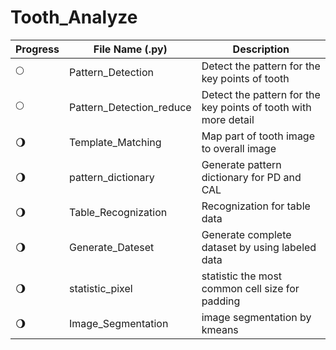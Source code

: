# Tooth_Analyze

|Progress|File Name (.py)    | Description|
|--------|-------------------|------------|
|🌕|Pattern_Detection  | Detect the pattern for the key points of tooth|
|🌕|Pattern_Detection_reduce  | Detect the pattern for the key points of tooth with more detail |
|🌖|Template_Matching  | Map part of tooth image to overall image |
|🌖|pattern_dictionary | Generate pattern dictionary  for PD and CAL|
|🌖|Table_Recognization  | Recognization for table data |
|🌖|Generate_Dateset  |  Generate complete dataset by using labeled data|
|🌖|statistic_pixel |  statistic the most common cell size for padding|
|🌖|Image_Segmentation |  image segmentation by kmeans |